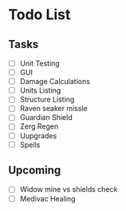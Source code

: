 # Todo List

## Tasks

- [ ] Unit Testing
- [ ] GUI
- [ ] Damage Calculations
- [ ] Units Listing
- [ ] Structure Listing
- [ ] Raven seaker missle
- [ ] Guardian Shield
- [ ] Zerg Regen
- [ ] Uupgrades
- [ ] Spells

## Upcoming

- [ ] Widow mine vs shields check
- [ ] Medivac Healing